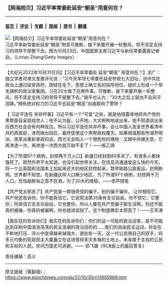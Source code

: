 ### 【网海拾贝】习近平率常委赴延安“朝圣”用意何在？

---

#### [首页](../../../..?n13855969) &nbsp;|&nbsp; [评论](../../../../../epoch-comment?n13855969) &nbsp;|&nbsp; [专题](../../../../../epoch-special?n13855969) &nbsp;|&nbsp; [禁闻](../../../../../epoch-news?n13855969) &nbsp;|&nbsp; [禁书](../../../../../books?n13855969) &nbsp;|&nbsp; [翻墙](https://github.com/gfw-breaker/nogfw/blob/master/README.md?n13855969)


<div><img alt="【网海拾贝】习近平率常委赴延安“朝圣”用意何在？" class="attachment-djy_600_400 size-djy_600_400 wp-post-image" src="https://i.epochtimes.com/assets/uploads/2022/10/id13853995-582369-600x400.jpg"/>
<div class="caption">
 习近平率新常委赴延安“朝圣”用意可推断，接下来要开展一轮整风，将不坚定支持习的领导干部整下去。图为10月23日，中国国家主席习近平与新任常委露面记者会。（Lintao Zhang/Getty Images）
</div></div><hr/><div class="post_content" id="artbody" itemprop="articleBody">
 <!-- article content begin -->
 <p>
  【大纪元2022年10月31日讯】【习近平率常委赴
  <ok href="https://www.epochtimes.com/gb/tag/%E5%BB%B6%E5%AE%89%E2%80%9C%E6%9C%9D%E5%9C%A3%E2%80%9D.html">
   延安“朝圣”
  </ok>
  用意何在？】法广：独立学者邓聿文发推评论说：“习今天率领七常委在延安参观七大旧址，说中共在政治上通过延安政府，团结在毛下，思想上确立毛的指导地位，组织上形成一个举毛旗帜的政治家集团。习在20大做了后两件事，可推断，接下来要开展一轮整风，将不坚定支持习的领导干部整下去。”胡平也认为：“20大之后上层也不会风平浪静。”拥有绝对权力的习近平去延安“朝圣”向谁敲响了警钟？
 </p>
 <p>
  【
  <ok href="https://www.epochtimes.com/gb/tag/%E4%B9%A0%E8%BF%91%E5%B9%B3%E8%BF%9E%E4%BB%BB.html">
   习近平连任
  </ok>
  并非坏事】习近平有一个“可爱”之处，就是他很露骨地将共产党的黑帮面目呈现给世人；他不以为耻，公开地、大大咧咧地说出来，他不知道说出来后西方社会会有何种反应。所以习近平连任并非坏事，会让中国人及全世界看清中共的真面目，进而做出回应，最终促使这个黑帮政权覆灭。如果胡温那些所谓开明派、改革派重新掌政的话，西方又会陷入一个很危险的境地：又跟中共做生意，它再渗透一次，再渗透一次西方就万劫不复了！——练乙铮
 </p>
 <p>
  【为了所谓97个病例，封控两千万人口】新疆已经封困80多天了，有很多人都快饿死了。居然外界不太知道，也没引起世界关注。在信息流通速度这么快的今天。将一个比英国和法国本土加起来还大的地区封控起来，暂停铁路公路客运，封网断网，世界都不知觉。在新疆这样人口稀少地区，为了所谓97个病例，封控两千万人口，恐怕是醉翁之意不在酒，为了20大的维稳。——思芦随笔
 </p>
 <p>
  【共产党太邪恶了】共产党是一群很奇怪的骗子。别的骗子骗你， 让你相信它。共产党还告诉你，你不能真信它。它说宪法第35条有言论自由，你不信它，它整你；你真信它去言论自由，它也整你。所以人要在共产党骗子那生活啊，你还不能真的被骗，你真的被骗啊，你也就进监狱了。这个制度确实太邪恶了！——王军涛
 </p>
 <p>
  【我实在的告诉你们】我实在的告诉你们：你们的这一可耻的政治迫害，是不可能达到压制中国浩浩荡荡的民主浪潮的政治目的的……我们的自由民主运动，将会在不断地打压、淬火中变得越来越强大，直到有一天，这一代公民用自己的双手，将多元均衡的宪政民主大厦矗立在这块曾经多灾多难的土地上。未来属于主权的公民和主权的人民，世间万国无可逃避。—— 郭飞雄《判决庭上的最后答复》
 </p>
 <p>
  责任编辑：高义
 </p>
 <!-- article content end -->
 <div id="below_article_ad">
 </div>
</div>


---

原文链接（需翻墙）：https://www.epochtimes.com/gb/22/10/30/n13855969.htm
